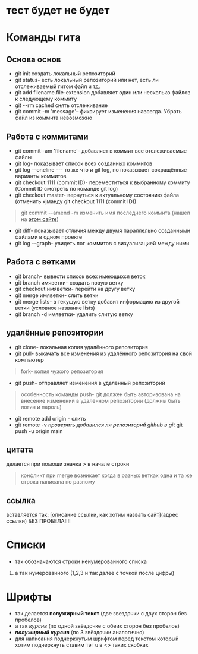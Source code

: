 # тест будет не будет
# Команды гита
## Основа основ
* git init      создать локальный репозиторий
* git status- есть локальный репозиторий или нет, есть ли отслеживаемый гитом файл и тд.
* git add filename.file-extension    добавляет один или несколько файлов к следующему коммиту
* git --rm cached <file>             снять отслеживание        
* git commit -m 'message'– фиксирует изменения навсегда. Убрать файл из коммита невозможно
## Работа с коммитами
* git commit -am 'filename'- добавляет в коммит все отслеживаемые файлы
* git log- показывает список всех созданных коммитов
* git log --oneline  --- то же что и git log, но показывает cокращённые варианты коммитов 
* git checkout 1111 (commit ID)- переместиться к выбранному коммиту (Commit ID смотреть по команде git log)
* git checkout master- вернуться к актуальному состоянию файла (отменить кjманду git checkout 1111 (commit ID))
> git commit --amend -m  изменить имя последнего коммита (нашел на [этом сайте](https://learnxinyminutes.com/docs/ru-ru/markdown-ru/#links))   
* git diff- показывает отличия между двумя параллельно созданными файлами в одном проекте   
* git log --graph- увидеть лог коммитов с визуализацией между ними
## Работа с ветками
* git branch- вывести список всех имеющихся веток
* git branch имяветки- создать новую ветку
* git checkout имяветки- перейти на другу ветку
* git merge имяветки- слить ветки
* git merge lists- в текущую ветку добавит информацию из другой ветки (условное название lists)
* git branch -d имяветки- удалить слитую ветку
## удалённые репозитории
* git clone- локальная копия удалённого репозитория
* git pull- выкачать все изменения из удалённого репозитория на свой компьютер
> fork- копия чужого репозитория
* git push- отправляет изменения в удалённый репозиторий
> особенность команды push- git должен быть авторизована на внесение изменений в удалённом репозитории (должны быть логин и пароль)
* git remote add origin <url>- слить 
* git remote -v *проверить добавился ли репозиторий github в git*
git push -u origin main
## цитата
делается при помощи значка > в начале строки 
> конфликт при merge возникает когда в разных ветках одна и та же строка написана по разному
## ссылка
вставляется так: [описание ссылки, как хотим назвать сайт](адрес ссылки) БЕЗ ПРОБЕЛА!!!!
# Списки
* так обозначаются строки ненумерованного списка
1. а так нумерованного (1,2,3 и так далее с точкой после цифры)
# Шрифты
* так делается **полужирный текст** (две звездочки с двух сторон без пробелов)
* а так *курсив* (по одной звёздочке с обеих сторон без пробелов)
* ***полужирный курсив*** (по 3 звёздочки аналогично)
* для написания подчеркнутым шрифтом перед текстом который хотим подчеркнуть ставим тэг u в <> таких скобках